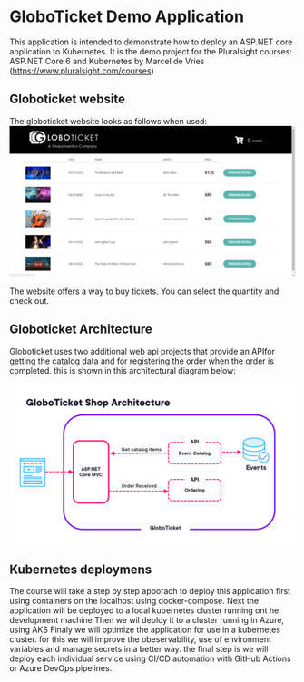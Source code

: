 # GloboTicket Demo Application

This application is intended to demonstrate how to deploy an ASP.NET core application to Kubernetes.
It is the demo project for the Pluralsight courses: ASP.NET Core 6 and Kubernetes by Marcel de Vries (https://www.pluralsight.com/courses) 

## Globoticket website
The globoticket website looks as follows when used:
![website screenshot](images/website-screenshot.png)

The website offers a way to buy tickets. You can select the quantity and check out.

## Globoticket Architecture
Globoticket uses two additional web api projects that provide an APIfor getting the 
catalog data and for registering the order when the order is completed.
this is shown in this architectural diagram below:

![architectural diagram](images/globoticket-architecture.png)

## Kubernetes deploymens
The course will take a step by step apporach to deploy this application first using containers
on the localhost using docker-compose.
Next the application will be deployed to a local kubernetes cluster running ont he development machine
Then we wil deploy it to a cluster running in Azure, using AKS
Finaly we will optimize the application for use in a kubernetes cluster.
for this we will improve the obeservability, use of environment variables and manage secrets in a better way.
the final step is we will deploy each individual service using CI/CD automation with GitHub Actions or Azure DevOps pipelines.



